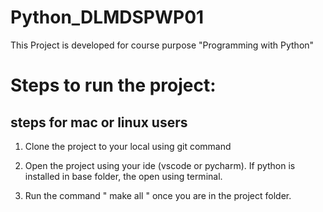 # Python_DLMDSPWP01
This Project is developed for course purpose "Programming with Python"

# Steps to run the project:

## steps for mac or linux users 
1) Clone the project to your local using git command 

2) Open the project using your ide (vscode or pycharm). If python is installed in base folder, the open using terminal.

3) Run the command " make all " once you are in the project folder.

